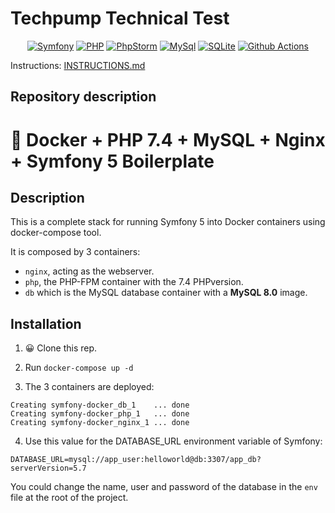# Techpump Technical Test

<p align="center">
    <a href="https://laravel.com/"><img src="https://img.shields.io/badge/Symfony-5-red?style=flat-square&logo=symfony" alt="Symfony"/></a>
    <a href="https://www.php.net/"><img src="https://img.shields.io/badge/PHP-7-777BB4.svg?style=flat-square&logo=php" alt="PHP"/></a>
    <a href="https://www.jetbrains.com/es-es/phpstorm/?ref=steemhunt"><img src="https://img.shields.io/badge/PhpStorm-2021-000000.svg?style=flat-square&logo=phpstorm" alt="PhpStorm"/></a>
    <a href="https://www.mysql.com/"><img src="https://img.shields.io/badge/mysql-8-4479A1.svg?style=flat-square&logo=mysql" alt="MySql"/></a>
    <a href="https://www.sqlite.org/index.html"><img src="https://img.shields.io/badge/sqlite-3-003B57.svg?style=flat-square&logo=sqlite" alt="SQLite"/></a>
    <a href="#"><img src="https://img.shields.io/badge/github_actions-2088FF.svg?style=flat-square&logo=github-actions" alt="Github Actions"/></a>
</p>

Instructions: [INSTRUCTIONS.md](./INSTRUCTIONS.md)

## Repository description

# 🐳 Docker + PHP 7.4 + MySQL + Nginx + Symfony 5 Boilerplate

## Description

This is a complete stack for running Symfony 5 into Docker containers using docker-compose tool.

It is composed by 3 containers:

- `nginx`, acting as the webserver.
- `php`, the PHP-FPM container with the 7.4 PHPversion.
- `db` which is the MySQL database container with a **MySQL 8.0** image.

## Installation

1. 😀 Clone this rep.

2. Run `docker-compose up -d`

3. The 3 containers are deployed:

```
Creating symfony-docker_db_1    ... done
Creating symfony-docker_php_1   ... done
Creating symfony-docker_nginx_1 ... done
```

4. Use this value for the DATABASE_URL environment variable of Symfony:

```
DATABASE_URL=mysql://app_user:helloworld@db:3307/app_db?serverVersion=5.7
```

You could change the name, user and password of the database in the `env` file at the root of the project.

